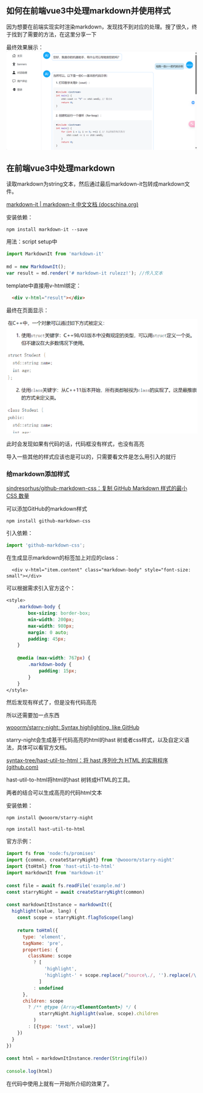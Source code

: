## 如何在前端vue3中处理markdown并使用样式

因为想要在前端实现实时渲染markdown，发现找不到对应的处理。搜了很久，终于找到了需要的方法，在这里分享一下

最终效果展示：
![image-20240518102245624](img/image-20240518102245624.png)

## 在前端vue3中处理markdown

读取markdown为string文本，然后通过最后markdown-it包转成markdown文件。

[markdown-it | markdown-it 中文文档 (docschina.org)](https://markdown-it.docschina.org/#安装)

安装依赖：

```
npm install markdown-it --save
```

用法：script setup中

```js
import MarkdownIt from 'markdown-it'

md = new MarkdownIt();
var result = md.render('# markdown-it rulezz!'); //传入文本
```

template中直接用v-html绑定：

```html
  <div v-html="result"></div>
```

最终在页面显示：

![image-20240518095111953](img/image-20240518095111953.png)

此时会发现如果有代码的话，代码框没有样式，也没有高亮

导入一些其他的样式应该也是可以的，只需要看文件是怎么用引入的就行

### 给markdown添加样式

[sindresorhus/github-markdown-css：复制 GitHub Markdown 样式的最小 CSS 数量](https://github.com/sindresorhus/github-markdown-css?tab=readme-ov-file)

可以添加GitHub的markdown样式

```
npm install github-markdown-css
```

引入依赖：

```js
import 'github-markdown-css';
```

在生成显示markdown的标签加上对应的class：

```vue
  <div v-html="item.content" class="markdown-body" style="font-size: small"></div>
```

可以根据需求引入官方这个：

```css
<style>
	.markdown-body {
		box-sizing: border-box;
		min-width: 200px;
		max-width: 980px;
		margin: 0 auto;
		padding: 45px;
	}

	@media (max-width: 767px) {
		.markdown-body {
			padding: 15px;
		}
	}
</style>
```

然后发现有样式了，但是没有代码高亮

所以还需要加一点东西

[wooorm/starry-night: Syntax highlighting, like GitHub](https://github.com/wooorm/starry-night?tab=readme-ov-file#example-integrating-with-markdown-it)

starry-night会生成基于代码高亮的html的hast 树或者css样式，以及自定义语法，具体可以看官方文档。

[syntax-tree/hast-util-to-html：将 hast 序列化为 HTML 的实用程序 (github.com)](https://github.com/syntax-tree/hast-util-to-html)

 hast-util-to-html将html的hast 树转成HTML的工具。

两者的结合可以生成高亮的代码html文本

安装依赖：

```
npm install @wooorm/starry-night
```

```
npm install hast-util-to-html
```

官方示例：

```js
import fs from 'node:fs/promises'
import {common, createStarryNight} from '@wooorm/starry-night'
import {toHtml} from 'hast-util-to-html'
import markdownIt from 'markdown-it'

const file = await fs.readFile('example.md')
const starryNight = await createStarryNight(common)

const markdownItInstance = markdownIt({
  highlight(value, lang) {
    const scope = starryNight.flagToScope(lang)

    return toHtml({
      type: 'element',
      tagName: 'pre',
      properties: {
        className: scope
          ? [
              'highlight',
              'highlight-' + scope.replace(/^source\./, '').replace(/\./g, '-')
            ]
          : undefined
      },
      children: scope
        ? /** @type {Array<ElementContent>} */ (
            starryNight.highlight(value, scope).children
          )
        : [{type: 'text', value}]
    })
  }
})

const html = markdownItInstance.render(String(file))

console.log(html)
```

在代码中使用上就有一开始所介绍的效果了。

